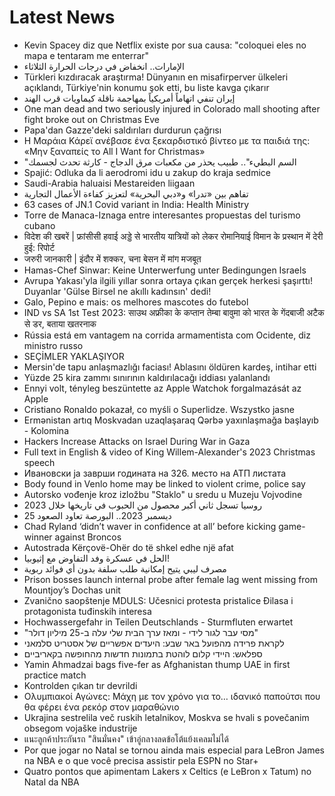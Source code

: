 # Latest News
-  Kevin Spacey diz que Netflix existe por sua causa: "coloquei eles no mapa e tentaram me enterrar"
-  الإمارات.. انخفاض في درجات الحرارة الثلاثاء
-  Türkleri kızdıracak araştırma! Dünyanın en misafirperver ülkeleri açıklandı, Türkiye'nin konumu şok etti, bu liste kavga çıkarır
-  إيران تنفي اتهاماً أمريكياً بمهاجمة ناقلة كيماويات قرب الهند
-  One man dead and two seriously injured in Colorado mall shooting after fight broke out on Christmas Eve
-  Papa'dan Gazze'deki saldırıları durdurun çağrısı
-  Η Μαράια Κάρεϊ ανέβασε ένα ξεκαρδιστικό βίντεο με τα παιδιά της: «Μην ξαναπείς το All I Want for Christmas»
-  "السم البطيء".. طبيب يحذر من مكعبات مرق الدجاج - كارثة تحدث لجسمك
-  Spajić: Odluka da li aerodromi idu u zakup do kraja sedmice
-  Saudi-Arabia haluaisi Mestareiden liigaan
-  تفاهم بين «تدرا» و«دبي البحرية» لتعزيز كفاءة الأعمال التجارية
-  63 cases of JN.1 Covid variant in India: Health Ministry
-  Torre de Manaca-Iznaga entre interesantes propuestas del turismo cubano
-  विदेश की खबरें | फ्रांसीसी हवाई अड्डे से भारतीय यात्रियों को लेकर रोमानियाई विमान के प्रस्थान में देरी हुई: रिपोर्ट
-  जरुरी जानकारी | इंदौर में शक्कर, चना बेसन में मांग मजबूत
-  Hamas-Chef Sinwar: Keine Unterwerfung unter Bedingungen Israels
-  Avrupa Yakası'yla ilgili yıllar sonra ortaya çıkan gerçek herkesi şaşırttı! Duyanlar 'Gülse Birsel ne akıllı kadınsın' dedi!
-  Galo, Pepino e mais: os melhores mascotes do futebol
-  IND vs SA 1st Test 2023: साउथ अफ्रीका के कप्तान तेम्बा बावुमा को भारत के गेंदबाजी अटैक से डर, बताया खतरनाक
-  Rússia está em vantagem na corrida armamentista com Ocidente, diz ministro russo
-  SEÇİMLER YAKLAŞIYOR
-  Mersin'de tapu anlaşmazlığı faciası! Ablasını öldüren kardeş, intihar etti
-  Yüzde 25 kira zammı sınırının kaldırılacağı iddiası yalanlandı
-  Ennyi volt, tényleg beszüntette az Apple Watchok forgalmazását az Apple
-  Cristiano Ronaldo pokazał, co myśli o Superlidze. Wszystko jasne
-  Ermənistan artıq Moskvadan uzaqlaşaraq Qərbə yaxınlaşmağa başlayıb - Kolomina
-  Hackers Increase Attacks on Israel During War in Gaza
-  Full text in English & video of King Willem-Alexander's 2023 Christmas speech
-  Ивановски ја заврши годината на 326. место на АТП листата
-  Body found in Venlo home may be linked to violent crime, police say
-  Autorsko vođenje kroz izložbu "Staklo" u sredu u Muzeju Vojvodine
-  روسيا تسجل ثاني أكبر محصول من الحبوب في تاريخها خلال 2023
-  25 ديسمبر 2023.. البورصة تعاود الصعود
-  Chad Ryland ‘didn’t waver in confidence at all’ before kicking game-winner against Broncos
-  Autostrada Kërçovë-Ohër do të shkel edhe një afat
-  الحل في عسكرة وفد التفاوض مع إثيوبيا!
-  مصرف ليبي يتيح إمكانية طلب سلفة بدون أي فوائد ربوية
-  Prison bosses launch internal probe after female lag went missing from Mountjoy’s Dochas unit
-  Zvanično saopštenje MDULS: Učesnici protesta pristalice Đilasa i protagonista tuđinskih interesa
-  Hochwassergefahr in Teilen Deutschlands - Sturmfluten erwartet
-  "מסי עבר לגור לידי - ומאז ערך הבית שלי עלה ב-25 מיליון דולר"
-  לקראת פרידה מהפועל באר שבע: היעדים אפשריים של אסטריט סלמאני
-  ספלאש: היידי קלום לוהטת בתמונות חדשות מהחופשה בקאריביים
-  Yamin Ahmadzai bags five-fer as Afghanistan thump UAE in first practice match
-  Kontrolden çıkan tır devrildi
-  Ολυμπιακοί Αγώνες: Μάχη με τον χρόνο για το… ιδανικό παπούτσι που θα φέρει ένα ρεκόρ στον μαραθώνιο
-  Ukrajina sestrelila več ruskih letalnikov, Moskva se hvali s povečanim obsegom vojaške industrije
-  แนะลูกค้าประกันรถ "สินมั่นคง" เข้าอู่กลางลดข้อโต้แย้งเคลมไม่ได้
-  Por que jogar no Natal se tornou ainda mais especial para LeBron James na NBA e o que você precisa assistir pela ESPN no Star+
-  Quatro pontos que apimentam Lakers x Celtics (e LeBron x Tatum) no Natal da NBA
